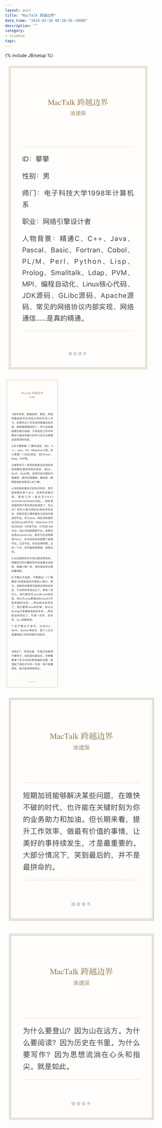 ```yaml
---
layout: post
title: "MacTalk 跨越边界"
date_time: "2016-03-28 00:20:58 +0800"
description: ""
category:
- science
tags:
---
```

{% include JB/setup %}

![](/files/images/mactalk_beyond/2.pic_hd.jpg)

![](/files/images/mactalk_beyond/3.pic_hd.dftemp.jpg)

![](/files/images/mactalk_beyond/4.pic.dftemp.jpg)

![](/files/images/mactalk_beyond/5.pic.dftemp.jpg)
